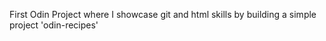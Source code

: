 First Odin Project where I showcase git and html skills by building a simple project 'odin-recipes'
